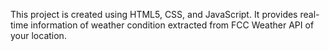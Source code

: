 This project is created using HTML5, CSS, and JavaScript.
It provides real-time information of weather condition extracted from FCC Weather API of your location.